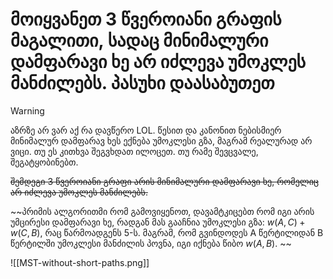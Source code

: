 # მოიყვანეთ 3 წვეროიანი გრაფის მაგალითი, სადაც მინიმალური დამფარავი ხე არ იძლევა უმოკლეს მანძილებს. პასუხი დაასაბუთეთ

>[!WARNING]
>აზრზე არ ვარ აქ რა დავწერო LOL.
>წესით და კანონით ნებისმიერ მინიმალურ დამფარავ ხეს ექნება უმოკლესი გზა, მაგრამ რეალურად არ ვიცი. თუ ეს კითხვა შეგვხდათ ილოცეთ. თუ რამე შევცვალე, შეგატყობინებთ.


~~შემდეგი 3 წვეროიანი გრაფი არის მინიმალური დამფარავი ხე, რომელიც არ იძლევა უმოკლეს მანძილებს.~~

~~პრიმის ალგორითმი რომ გამოვიყენოთ, დავამტკიცებთ რომ იგი არის უმცირესი დამფარავი ხე, რადგან მას გააჩნია უმოკლესი გზა: $w(A,C) + w(C,B)$, რაც წარმოადგენს 5-ს.
მაგრამ, რომ გვინდოდეს A წერტილიდან B წერტილში უმოკლესი მანძილის პოვნა, იგი იქნება წიბო $w(A,B)$. ~~

![[MST-without-short-paths.png]]
